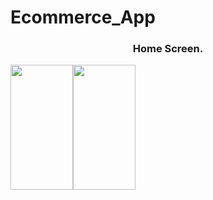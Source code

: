 # Ecommerce_App

<h3 align="center">Home Screen. </h3>
<div style="display: flex;">
<img src="https://res.cloudinary.com/daghzwcji/image/upload/v1687347781/cakeliciouse_UI/home_screen_oynz3s.jpg" width="100" height="200 padding-left: 10px">
<img src="https://res.cloudinary.com/daghzwcji/image/upload/v1687347781/cakeliciouse_UI/home_screen_oynz3s.jpg" width="100" height="200 padding-left: 10px">
</div>

